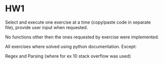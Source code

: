 # HW1

Select and execute one exercise at a time (copy/paste code in separate file), provide user input when requested.

No functions other then the ones requested by exercise were implemented. 

All exercises where solved using python documentation. Except:

Regex and Parsing (where for ex 10  stack overflow was used)